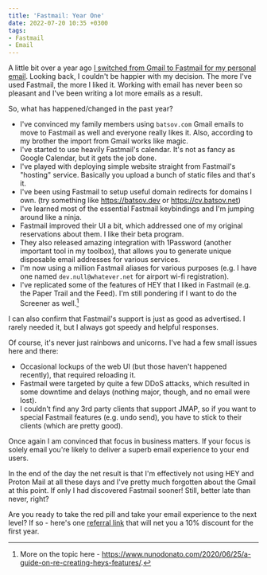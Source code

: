 ```yaml
---
title: 'Fastmail: Year One'
date: 2022-07-20 10:35 +0300
tags:
- Fastmail
- Email
---
```


A little bit over a year ago [I switched from Gmail to Fastmail for my personal
email](https://metaredux.com/posts/2021/07/31/hasta-la-vista-gmail.html). Looking back, I couldn't be happier with my decision. The more I've used Fastmail, the more I liked it. Working with email has never been so pleasant and I've been writing
a lot more emails as a result.

So, what has happened/changed in the past year?

- I've convinced my family members using `batsov.com` Gmail emails to move to Fastmail as well and everyone really likes it. Also, according to my brother the import from Gmail works like magic.
- I've started to use heavily Fastmail's calendar. It's not as fancy as Google Calendar, but it gets the job done.
- I've played with deploying simple website straight from Fastmail's "hosting" service. Basically you upload a bunch of static files and that's it.
- I've been using Fastmail to setup useful domain redirects for domains I own. (try something like <https://batsov.dev> or <https://cv.batsov.net>)
- I've learned most of the essential Fastmail keybindings and I'm jumping around like a ninja.
- Fastmail improved their UI a bit, which addressed one of my original reservations about them. I like their beta program.
- They also released amazing integration with 1Password (another important tool in my toolbox), that allows you to generate unique disposable email addresses for various services.
- I'm now using a million Fastmail aliases for various purposes (e.g. I have one named `dev.null@whatever.net` for airport wi-fi registration).
- I've replicated some of the features of HEY that I liked in Fastmail (e.g. the Paper Trail and the Feed). I'm still pondering if I want to do the Screener as well.[^1]

I can also confirm that Fastmail's support is just as good as advertised. I rarely needed it, but I always got speedy and helpful responses.

Of course, it's never just rainbows and unicorns. I've had a few small issues here and there:

- Occasional lockups of the web UI (but those haven't happened recently), that required reloading it.
- Fastmail were targeted by quite a few DDoS attacks, which resulted in some downtime and delays (nothing major, though, and no email were lost).
- I couldn't find any 3rd party clients that support JMAP, so if you want to special Fastmail features (e.g. undo send), you have to stick to their clients (which are pretty good).

Once again I am convinced that focus in business matters. If your focus is solely email you're likely to deliver a superb email experience to your end users.

In the end of the day the net result is that I'm effectively not using HEY and Proton Mail at all these days and I've pretty much forgotten about the Gmail at this point. If only I had discovered Fastmail sooner! Still, better late than never, right?

Are you ready to take the red pill and take your email experience to the next level?
If so - here's one [referral link](https://ref.fm/u26676944) that will net you a 10% discount for the first year.

[^1]: More on the topic here - <https://www.nunodonato.com/2020/06/25/a-guide-on-re-creating-heys-features/>.
